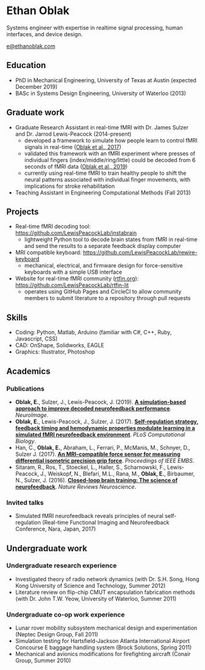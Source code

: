 # Ethan Oblak

Systems engineer with expertise in realtime signal processing, human interfaces, and device design.

e@ethanoblak.com

## Education
- PhD in Mechanical Engineering, University of Texas at Austin (expected December 2019)
- BASc in Systems Design Engineering, University of Waterloo (2013)

## Graduate work
- Graduate Research Assistant in real-time fMRI with Dr. James Sulzer and Dr. Jarrod Lewis-Peacock (2014-present)
    - developed a framework to simulate how people learn to control fMRI signals in real-time ([Oblak et al., 2017](https://journals.plos.org/ploscompbiol/article?id=10.1371/journal.pcbi.1005681))
    - validated this framework with an fMRI experiment where presses of individual fingers (index/middle/ring/little) could be decoded from 6 seconds of fMRI data ([Oblak et al., 2019](https://doi.org/10.1016/j.neuroimage.2019.03.062))
    - currently using real-time fMRI to train healthy people to shift the neural patterns associated with individual finger movements, with implications for stroke rehabilitation
- Teaching Assistant in Engineering Computational Methods (Fall 2013)

## Projects
- Real-time fMRI decoding tool: https://github.com/LewisPeacockLab/instabrain
    - lightweight Python tool to decode brain states from fMRI in real-time and send the results to a separate feedback display computer
- MRI compatible keyboard: https://github.com/LewisPeacockLab/rewire-keyboard
    - mechanical, electrical, and firmware design for force-sensitive keyboards with a simple USB interface
- Website for real-time fMRI community ([rtfin.org](http://www.rtfin.org/literature.html)): https://github.com/LewisPeacockLab/rtfin-lit
    - operates using GitHub Pages and CircleCI to allow community members to submit literature to a repository through pull requests

## Skills

- Coding: Python, Matlab, Arduino (familiar with C#, C++, Ruby, Javascript, CSS)
- CAD: OnShape, Solidworks, EAGLE
- Graphics: Illustrator, Photoshop

## Academics

### Publications

- **Oblak, E.**, Sulzer, J., Lewis-Peacock, J. (2019). **[A simulation-based approach to improve decoded neurofeedback performance](https://doi.org/10.1016/j.neuroimage.2019.03.062)**. _NeuroImage_.
- **Oblak, E.**, Lewis-Peacock, J., Sulzer, J. (2017). **[Self-regulation strategy, feedback timing and hemodynamic properties modulate learning in a simulated fMRI neurofeedback environment](https://journals.plos.org/ploscompbiol/article?id=10.1371/journal.pcbi.1005681)**. _PLoS Computational Biology_.
- Han, C., **Oblak, E.**, Abraham, L., Ferrari, P., McManis, M., Schnyer, D., Sulzer J. (2017). **[An MRI-compatible force sensor for measuring differential isometric precision grip force](https://www.ncbi.nlm.nih.gov/pubmed/29059991)**. _Proceedings of IEEE EMBS_.
- Sitaram, R., Ros, T., Stoeckel, L., Haller, S., Scharnowski, F., Lewis-Peacock, J., Weiskopf, N., Blefari, M.L., Rana, M., **Oblak, E.**, Birbaumer, N., Sulzer, J. (2016). **[Closed-loop brain training: The science of neurofeedback](https://www.nature.com/articles/nrn.2016.164)**. _Nature Reviews Neuroscience_.

### Invited talks

- Simulated fMRI neurofeedback reveals principles of neural self-regulation (Real-time Functional Imaging and Neurofeedback Conference, Nara, Japan, 2017)

## Undergraduate work

### Undergraduate research experience
- Investigated theory of radio network dynamics (with Dr. S.H. Song, Hong Kong University of Science and Technology, Summer 2012)
- Literature review on flip-chip CMUT encapsulation fabrication methods (with Dr. John T.W. Yeow, University of Waterloo, Summer 2011)

### Undergraduate co-op work experience
- Lunar rover mobility subsystem mechanical design and experimentation (Neptec Design Group, Fall 2011)
- Simulation testing for Hartsfield-Jackson Atlanta International Airport Concourse E baggage handling system (Brock Solutions, Spring 2011)
- Mechanical and avionics modifications for firefighting aircraft (Conair Group, Summer 2010)